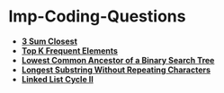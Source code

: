 # Imp-Coding-Questions
- **[3 Sum Closest](https://leetcode.com/problems/3sum-closest/)**
- **[Top K Frequent Elements](https://leetcode.com/problems/top-k-frequent-elements/)**
- **[Lowest Common Ancestor of a Binary Search Tree](https://leetcode.com/problems/lowest-common-ancestor-of-a-binary-search-tree/)**
- **[Longest Substring Without Repeating Characters](https://leetcode.com/problems/longest-substring-without-repeating-characters/)**
- **[Linked List Cycle II](https://leetcode.com/problems/linked-list-cycle-ii/)**
